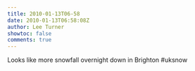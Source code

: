 ```yaml
---
title: 2010-01-13T06-58
date: 2010-01-13T06:58:08Z
author: Lee Turner
showtoc: false
comments: true
---
```


Looks like more snowfall overnight down in Brighton #uksnow

